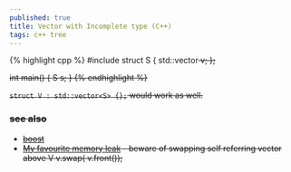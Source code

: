 ```yaml
---
published: true
title: Vector with Incomplete type (C++)
tags: c++ tree
---
```

{% highlight cpp %}
#include <vector>
struct S {
    std::vector<S> v;
};

int main() { S s; }
{% endhighlight %}

`struct V : std::vector<S> {};` would work as well.
  
### see also 
- [boost](https://www.boost.org/doc/libs/1_54_0/doc/html/container/containers_of_incomplete_types.html)
- [My favourite memory leak](https://www.youtube.com/watch?v=LKKmPAQFNgE) - beware of swapping self referring vector above V v.swap( v.front()); 
